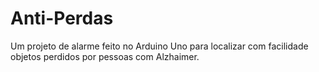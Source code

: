 # Anti-Perdas
Um projeto de alarme feito no Arduino Uno para localizar com facilidade objetos perdidos por pessoas com Alzhaimer.
